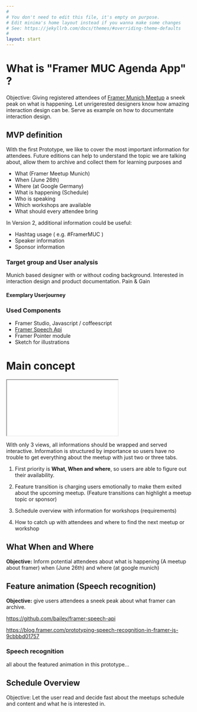 ```yaml
---
#
# You don't need to edit this file, it's empty on purpose.
# Edit minima's home layout instead if you wanna make some changes
# See: https://jekyllrb.com/docs/themes/#overriding-theme-defaults
#
layout: start
---
```


# What is "Framer MUC Agenda App" ?
Objective: Giving registered attendees of [Framer Munich Meetup](https://www.meetup.com/de-DE/meetup-group-framerjs-munich/) a sneek peak on what is happening. Let unrigerested designers know how amazing interaction design can be. Serve as example on how to documentate interaction design.

## MVP definition
With the first Prototype, we like to cover the most important information for attendees. Future editions can help to understand the topic we are talking about, allow them to archive and collect them for learning purposes and 

* What (Framer Meetup Munich)
* When (June 26th)
* Where (at Google Germany)
* What is happening (Schedule)
* Who is speaking
* Which workshops are available
* What should every attendee bring

In Version 2, additional information could be useful:

* Hashtag usage ( e.g. #FramerMUC )
* Speaker information
* Sponsor information

### Target group and User analysis
Munich based designer with or without coding background. Interested in interaction design and product documentation.
Pain & Gain

#### Exemplary Userjourney


### Used Components

* Framer Studio, Javascript / coffeescript
* [Framer Speech Api](https://github.com/baiIey/framer-speech-api)
* Framer Pointer module
* Sketch for illustrations


# Main concept

<iframe class="prototype-right" src="materials/sayit.framer/index.html"></iframe>

With only 3 views, all informations should be wrapped and served interactive. Information is structured by importance so users have no trouble to get everything about the meetup with just two or three tabs. 

1. First priority is **What, When and where**, so users are able to figure out their availability. 

2. Feature transition is charging users emotionally to make them exited about the upcoming meetup. (Feature transitions can highlight a meetup topic or sponsor)

3. Schedule overview with information for workshops (requirements)

4. How to catch up with attendees and where to find the next meetup or workshop

## What When and Where
**Objective:** Inform potential attendees about what is happening (A meetup about framer) when (June 26th) and where (at google munich)

## Feature animation (Speech recognition)
**Objective:** give users attendees a sneek peak about what framer can archive.

https://github.com/baiIey/framer-speech-api

https://blog.framer.com/prototyping-speech-recognition-in-framer-js-9cbbbd01757

### Speech recognition
all about the featured animation in this prototype...

## Schedule Overview
Objective: Let the user read and decide fast about the meetups schedule and content and what he is interested in.





